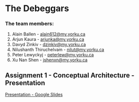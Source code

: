 # The Debeggars

### The team members:
1. Alain Ballen - <alain612@my.yorku.ca>
2. Arjun Kaura - <arjunka@my.yorku.ca>
3. Davyd Zinkiv - <dzinkiv@my.yorku.ca>
4. Nilushanth Thiruchelvam - <nilut@my.yorku.ca>
5. Peter Lewyckyj - <peterlew@my.yorku.ca>
6. Xu Nan Shen - <jshenxn@my.yorku.ca>

## Assignment 1 - Conceptual Architecture - Presentation
[Presentation - Google Slides](https://docs.google.com/presentation/d/11lFOwYFlJZ_FJkNCPLy7FtYN2fSNOHvpnXK_t4dfV5o/edit?usp=sharing)

